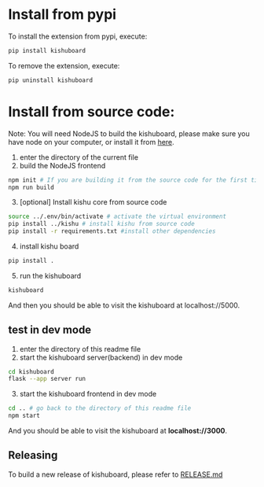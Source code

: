 # Install from pypi

To install the extension from pypi, execute:

```bash
pip install kishuboard
```

To remove the extension, execute:

```bash
pip uninstall kishuboard
```
# Install from source code:
Note: You will need NodeJS to build the kishuboard, please make sure you have node on your computer, or install it from [here](https://nodejs.org/en/download/).
1. enter the directory of the current file
2. build the NodeJS frontend
```bash
npm init # If you are building it from the source code for the first time
npm run build
```
3. [optional] Install kishu core from source code
```bash
source ../.env/bin/activate # activate the virtual environment
pip install ../kishu # install kishu from source code
pip install -r requirements.txt #install other dependencies
```
4. install kishu board
```bash
pip install .
```
5. run the kishuboard
```bash
kishuboard
```
And then you should be able to  visit the kishuboard at localhost://5000.

## test in dev mode
1. enter the directory of this readme file
2. start the kishuboard server(backend) in dev mode
```bash
cd kishuboard
flask --app server run
```
3. start the kishuboard frontend in dev mode
```bash
cd .. # go back to the directory of this readme file
npm start
```
And you should be able to visit the kishuboard at **localhost://3000**.
## Releasing
To build a new release of kishuboard, please refer to [RELEASE.md](./RELEASE.md)